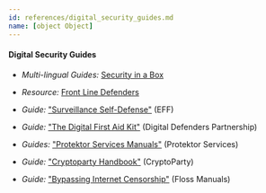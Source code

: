 ```yaml
---
id: references/digital_security_guides.md
name: [object Object]
---
```


#### Digital Security Guides

  * *Multi-lingual Guides:* [Security in a Box](https://securityinabox.org/en)

  * *Resource:* [Front Line Defenders](https://www.frontlinedefenders.org/digital-security)

  * *Guide:* ["Surveillance Self-Defense"](https://ssd.eff.org/en/index) (EFF)
 
  * *Guide:* ["The Digital First Aid Kit"](https://digitaldefenders.org/digitalfirstaid/#DFAk/) (Digital Defenders Partnership)

  * *Guides:* ["Protektor Services Manuals"](http://protektor-blog.blogspot.com/) (Protektor Services)

  * *Guide:* ["Cryptoparty Handbook"](http://mirror-de.cryptoparty.is/handbook/) (CryptoParty)

  * *Guide:* ["Bypassing Internet Censorship"](http://en.flossmanuals.net/bypassing-censorship/) (Floss Manuals)


